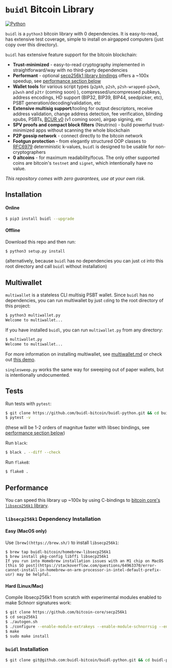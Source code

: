 # `buidl` Bitcoin Library

[![Python](https://github.com/buidl-bitcoin/buidl-python/actions/workflows/python.yml/badge.svg)](https://github.com/buidl-bitcoin/buidl-python/actions/workflows/python.yml)

`buidl` is a `python3` bitcoin library with 0 dependencies.
It is easy-to-read, has extensive test coverage, simple to install on airgapped computers (just copy over this directory).

`buidl` has extensive feature support for the bitcoin blockchain:
* **Trust-minimized** - easy-to-read cryptography implemented in straightforward/way with no third-party dependencies
* **Performant** - optional [secp256k1 library bindings](https://github.com/bitcoin-core/secp256k1) offers a ~100x speedup, see [performance section below](#performance)
* **Wallet tools** for various script types (`p2pkh`, `p2sh`, `p2sh-wrapped-p2wsh`, `p2wsh` and `p2tr` (coming soon) ), compressed/uncompressed pubkeys, address encodings, HD support (BIP32, BIP39, BIP44, seedpicker, etc), PSBT generation/decoding/validation, etc
* **Extensive multisig support**/tooling for output descriptors, receive address validation, change address detection, fee verification, blinding xpubs, PSBTs, [BCUR v0](https://github.com/BlockchainCommons/Research/blob/master/papers/bcr-2020-005-ur.md) (v1 coming soon), airgap signing, etc
* **SPV proofs and compact block filters** (Neutrino) - build powerful trust-minimized apps without scanning the whole blockchain
* **P2P gossip network** - connect directly to the bitcoin network
* **Footgun protection** - from elegantly structured OOP classes to [RFC6979](https://datatracker.ietf.org/doc/html/rfc6979) deterministic k-values, `buidl` is designed to be usable for non-cryptographers
* **0 altcoins** - for maximum readability/focus. The only other supported coins are bitcoin's `testnet` and `signet`, which intentionally have no value.

*This repository comes with zero guarantees, use at your own risk.*

## Installation

#### Online
```bash
$ pip3 install buidl --upgrade
```

#### Offline
Download this repo and then run:
```bash
$ python3 setup.py install
```
(alternatively, because `buidl` has no dependencies you can just `cd` into this root directory and call `buidl` without installation)

## Multiwallet
`multiwallet` is a stateless CLI multisig PSBT wallet.
Since `buidl` has no dependencies, you can run multiwallet by just `cd`ing to the root directory of this project:

```bash
$ python3 multiwallet.py
Welcome to multiwallet...
```

If you have installed `buidl`, you can run `multiwallet.py` from any directory:
```bash
$ multiwallet.py
Welcome to multiwallet...
```

For more information on installing multiwallet, see [multiwallet.md](docs/multiwallet.md) or check out [this demo](https://twitter.com/mflaxman/status/1321503036724989952).

`singlesweep.py` works the same way for sweeping out of paper wallets, but is intentionally undocumented.

## Tests

Run tests with `pytest`:
```bash
$ git clone https://github.com/buidl-bitcoin/buidl-python.git && cd buidl-python
$ pytest -v
```
(these will be 1-2 orders of magnitue faster with libsec bindings, see [performance section below](#performance))

Run `black`:
```bash
$ black . --diff --check
```

Run `flake8`:
```bash
$ flake8 .
```

## Performance

You can speed this library up ~100x by using C-bindings to [bitcoin core's `libsecp256k1` library](https://github.com/bitcoin-core/secp256k1).

### `libsecp256k1` Dependency Installation


#### Easy (MacOS only)
Use `[brew](https://brew.sh/)` to install `libsecp256k1`:
```
$ brew tap buidl-bitcoin/homebrew-libsecp256k1
$ brew install pkg-config libffi libsecp256k1
If you run into Homebrew installation issues with an M1 chip on MacOS [this SO post](https://stackoverflow.com/questions/64963370/error-cannot-install-in-homebrew-on-arm-processor-in-intel-default-prefix-usr) may be helpful.
```

#### Hard (Linux/Mac)
Compile libsecp256k1 from scratch with experimental modules enabled to make Schnorr signatures work:
```bash
$ git clone https://github.com/bitcoin-core/secp256k1
$ cd secp256k1
$ ./autogen.sh
$ ./configure --enable-module-extrakeys --enable-module-schnorrsig --enable-experimental
$ make
$ sudo make install
```

### `buidl` Installation

```bash
$ git clone git@github.com:buidl-bitcoin/buidl-python.git && cd buidl-python && python3 -m pip install -r requirements-libsec.txt && python3 -m pip install --editable . && cd buidl && python3 libsec_build.py && cd .. && python3 -c "from buidl import *; print('success') if is_libsec_enabled() else print('LIBSEC INSTALL FAIL')"

```
